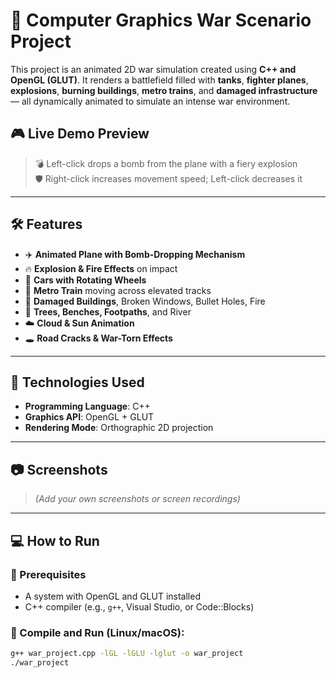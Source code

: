 # 🚀 Computer Graphics War Scenario Project

This project is an animated 2D war simulation created using **C++ and OpenGL (GLUT)**. It renders a battlefield filled with **tanks**, **fighter planes**, **explosions**, **burning buildings**, **metro trains**, and **damaged infrastructure** — all dynamically animated to simulate an intense war environment.

## 🎮 Live Demo Preview
> 💣 Left-click drops a bomb from the plane with a fiery explosion  
> 🛡️ Right-click increases movement speed; Left-click decreases it

---

## 🛠️ Features

- ✈️ **Animated Plane with Bomb-Dropping Mechanism**
- 🔥 **Explosion & Fire Effects** on impact
- 🚗 **Cars with Rotating Wheels**
- 🚂 **Metro Train** moving across elevated tracks
- 🏢 **Damaged Buildings**, Broken Windows, Bullet Holes, Fire
- 🌳 **Trees, Benches, Footpaths**, and River
- ☁️ **Cloud & Sun Animation**
- 🕳️ **Road Cracks & War-Torn Effects**

---

## 🧰 Technologies Used

- **Programming Language**: C++
- **Graphics API**: OpenGL + GLUT
- **Rendering Mode**: Orthographic 2D projection

---

## 📷 Screenshots

> *(Add your own screenshots or screen recordings)*

---

## 💻 How to Run

### 🔧 Prerequisites
- A system with OpenGL and GLUT installed
- C++ compiler (e.g., `g++`, Visual Studio, or Code::Blocks)

### 🧪 Compile and Run (Linux/macOS):
```bash
g++ war_project.cpp -lGL -lGLU -lglut -o war_project
./war_project
